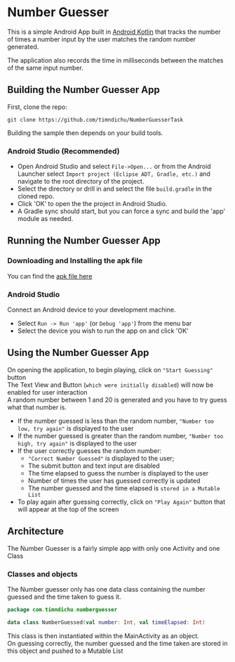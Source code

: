 Number Guesser
=============================

This is a simple Android App built in [Android Kotlin](https://kotlinlang.org/docs/android-overview.html) that tracks the number of times a number input by the user matches the random number generated. 

The application also records the time in milliseconds between the matches of the same input number. 


## Building the Number Guesser App

First, clone the repo:

`git clone https://github.com/timndichu/NumberGuesserTask`


Building the sample then depends on your build tools.

### Android Studio (Recommended)

* Open Android Studio and select `File->Open...` or from the Android Launcher select `Import project (Eclipse ADT, Gradle, etc.)` and navigate to the root directory of the project.
* Select the directory or drill in and select the file `build.gradle` in the cloned repo.
* Click 'OK' to open the the project in Android Studio.
* A Gradle sync should start, but you can force a sync and build the 'app' module as needed.


## Running the Number Guesser App

### Downloading and Installing the apk file
You can find the [apk file here](./apk/number_guesser.apk)

### Android Studio
Connect an Android device to your development machine.
* Select `Run -> Run 'app'` (or `Debug 'app'`) from the menu bar
* Select the device you wish to run the app on and click 'OK'


## Using the Number Guesser App

On opening the application, to begin playing, click on `"Start Guessing"` button
<br>
The Text View and Button (`which were initially disabled`) will now be enabled for user interaction
<br>
A random number between 1 and 20 is generated and you have to try guess what that number is.

* If the number guessed is less than the random number, `"Number too low, try again"` is displayed to the user
* If the number guessed is greater than the random number, `"Number too high, try again"` is displayed to the user
* If the user correctly guesses the random number: 
    * `"Correct Number Guessed"` is displayed to the user;
    * The submit button and text input are disabled
    * The time elapsed to guess the number is displayed to the user
    * Number of times the user has guessed correctly is updated
    * The number guessed and the time elapsed is `stored in a Mutable List`
* To play again after guessing correctly, click on `"Play Again"` button that will appear at the top of the screen

## Architecture
The Number Guesser is a fairly simple app with only one Activity and one Class

### Classes and objects
The Number guesser only has one data class containing the number guessed and the time taken to guess it.
```kotlin
package com.timndichu.numberguesser

data class NumberGuessed(val number: Int, val timeElapsed: Int) 
```
This class is then instantiated within the MainActivity as an object.
<br>
On guessing correctly, the number guessed and the time taken are stored in this object and pushed to a Mutable List

